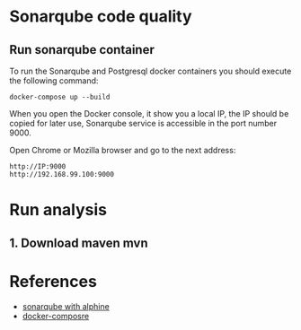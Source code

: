# Sonarqube code quality

## Run sonarqube container

To run the Sonarqube and Postgresql docker containers you should execute the following command:

```
docker-compose up --build
```

When you open the Docker console, it show you a local IP, the IP should be copied for later use, Sonarqube service is accessible in the port number 9000.

Open Chrome or Mozilla browser and go to the next address:
```
http://IP:9000
http://192.168.99.100:9000
```

# Run analysis

## 1. Download maven mvn


# References
* [sonarqube with alphine](https://github.com/SonarSource/docker-sonarqube/blob/master/6.7.1-alpine/Dockerfile)
* [docker-composre](https://github.com/SonarSource/docker-sonarqube/blob/master/recipes.md)